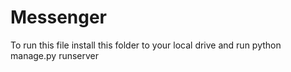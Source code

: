 # Messenger
To run this file install this folder to your local drive and run python manage.py runserver
